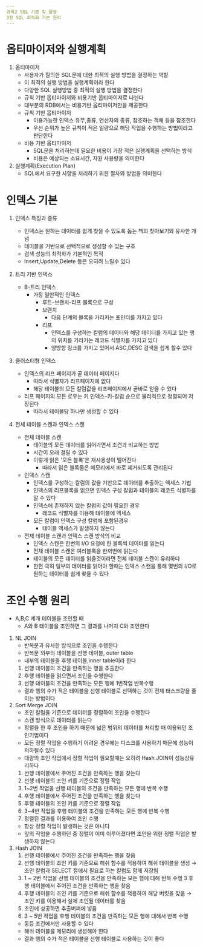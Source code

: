 ```yaml
---
과목2 SQL 기본 및 활용
3장 SQL 최적화 기본 원리
---
```


# 옵티마이저와 실행계획

1. 옵티마이저
   - 사용자가 질의한 SQL문에 대한 최적의 실행 방법을 결정하는 역할
   - 이 최적의 실행 방법을 실행계획이라 한다
   - 다양한 SQL 실행방법 중 최적의 실행 방법을 결정한다
   - 규칙 기반 옵티마이저와 비용기반 옵티마이저로 나뉜다
   - 대부분의 RDB에서는 비용기반 옵티마이저만을 제공한다
   - 규칙 기반 옵티마이저
     - 이용가능한 인덱스 유무,종류, 연산자의 종류, 참조하는 객체 등을 참조한다
     - 우선 순위가 높은 규칙이 적은 일량으로 해당 작업을 수행하는 방법이라고 판단한다
   - 비용 기반 옵티마이저
     - SQL문을 처리하는데 필요한 비용이 가장 적은 실행계획을 선택하는 방식
     - 비용은 예상되는 소요시간, 자원 사용량을 의미한다
2. 실행계획(Execution Plan)
   - SQL에서 요구한 사항을 처리하기 위한 절차와 방법을 의미한다

# 인덱스 기본

1. 인덱스 특징과 종류
   - 인덱스는 원하는 데이터를 쉽게 찾을 수 있도록 돕는 책의 찾아보기와 유사한 개념
   - 테이블을 기반으로 선택적으로 생성할 수 있는 구조
   - 검색 성능의 최적화가 기본적인 목적
   - Insert,Update,Delete 등은 오히려 느릴수 있다
2. 트리 기반 인덱스

   - B-트리 인덱스
     - 가장 일반적인 인덱스
       - 루트-브랜치-리프 블록으로 구성
       - 브랜치
         - 다음 단계의 블록을 가리키는 포인터를 가지고 있다
       - 리프
         - 인덱스를 구성하는 칼럼의 데이터와 해당 데이터를 가지고 있는 행의 위치를 가리키는 레코드 식별자를 가지고 있다
         - 양방향 링크를 가지고 있어서 ASC,DESC 검색을 쉽게 할수 있다

3. 클러스터형 인덱스
   - 인덱스의 리프 페이지가 곧 데이터 페이지다
     - 따라서 식별자가 리프페이지에 없다
     - 해당 테이블의 모든 칼럼값을 리프페이지에서 곧바로 얻을 수 있다
   - 리프 페이지의 모든 로우는 키 인덱스-키-칼럼 순으로 물리적으로 정렬되어 저장된다
     - 따라서 테이블당 하나만 생성할 수 있다
4. 전체 테이블 스캔과 인덱스 스캔
   - 전체 테이블 스캔
     - 테이블의 모든 데이터를 읽어가면서 조건과 비교하는 방법
     - 시간이 오래 걸릴 수 있다
     - 이렇게 읽은 '모든 블록'은 재사용성이 떨어진다
       - 따라서 읽은 블록들은 메모리에서 바로 제거되도록 관리된다
   - 인덱스 스캔
     - 인덱스를 구성하는 칼럼의 값을 기반으로 데이터를 추출하는 액세스 기법
     - 인덱스의 리프블록을 읽으면 인덱스 구성 칼럼과 테이블의 레코드 식별자를 알 수 있다
     - 인덱스에 존재하지 않는 칼럼의 값이 필요한 경우
       - 레코드 식별자를 이용해 테이블에 액세스
     - 모든 칼럼이 인덱스 구성 칼럼에 포함된경우
       - 테이블 액세스가 발생하지 않는다
   - 전체 테이블 스캔과 인덱스 스캔 방식의 비교
     - 인덱스 스캔은 한번의 I/O 요청에 한 블록씩 데이터를 읽는다
     - 전체 테이블 스캔은 여러블록을 한꺼번에 읽는다
     - 테이블의 모든 데이터를 읽을것이라면 전체 테이블 스캔이 유리하다
     - 한편 극히 일부의 데이터를 읽어야 할때는 인덱스 스캔을 통해 몇번의 I/O로 원하는 데이터를 쉽게 찾을 수 있다

# 조인 수행 원리

- A,B,C 세개 테이블을 조인할 때
  - A와 B 테이블을 조인하면 그 결과를 나머지 C와 조인한다

1. NL JOIN
   - 반복문과 유사한 방식으로 조인을 수행한다
   - 반복문 외부의 테이블을 선행 테이블, outer table
   - 내부의 테이블을 후행 테이블,inner table이라 한다
   1. 선행 테이블의 조건을 만족하는 행을 추출한다
   2. 후행 테이블을 읽으면서 조인을 수행한다
   3. 선행 테이블의 조건을 만족하는 모든 행에 1번작업 반복수행
   - 결과 행의 수가 적은 테이블을 선행 테이블로 선택하는 것이 전체 태스크량을 줄이는 방법이다
2. Sort Merge JOIN
   - 조인 칼럼을 기준으로 데이터를 정렬하여 조인을 수행한다
   - 스캔 방식으로 데이터를 읽는다
   - 정렬을 한 후 조인을 하기 때문에 넓은 범위의 데이터를 처리할 때 이용되던 조인기법이다
   - 모든 정렬 작업을 수행하기 어려운 경우에는 디스크를 사용하기 때문에 성능이 저하될수 있다
   - 대량의 조인 작업에서 정렬 작업이 필요할때는 오히려 Hash JOIN이 성능상유리하다
   1. 선행 테이블에서 주어진 조건을 만족하는 행을 찾는다
   2. 선행 테이블의 조인 키를 기준으로 정렬 작업
   3. 1~2번 작업을 선행 테이블의 조건을 만족하는 모든 행에 반복 수행
   4. 후행 테이블에서 주어진 조건을 만족하는 행을 찾는다
   5. 후행 테이블의 조인 키를 기준으로 정렬 작업
   6. 3~4번 작업을 후행 테이블의 조건을 만족하는 모든 행에 반복 수행
   7. 정렬된 결과를 이용하여 조인 수행
   - 항상 정렬 작업이 발생하는 것은 아니다
   - 앞의 작업을 수행하던 중 정렬이 이미 이루어졌다면 조인을 위한 정렬 작업은 발생하지 않는다
3. Hash JOIN
   1. 선행 테이블에서 주어진 조건을 만족하는 행을 찾음
   2. 선행 테이블의 조인 키를 기준으로 해쉬 함수를 적용하여 해쉬 테이블을 생성 → 조인 칼럼과 SELECT 절에서 필요로 하는 칼럼도 함께 저장됨
   3. 1 ~ 2번 작업을 선행 테이블의 조건을 만족하는 모든 행에 대해 반복 수행 3 후행 테이블에서 주어진 조건을 만족하는 행을 찾음
   4. 후행 테이블의 조인 키를 기준으로 해쉬 함수를 적용하여 해당 버킷을 찾음 → 조인 키를 이용해서 실제 조인될 데이터를 찾음
   5. 조인에 성공하면 추출버퍼에 넣음
   6. 3 ~ 5번 작업을 후행 테이블의 조건을 만족하는 모든 행에 대해서 반복 수행
   - 동등 조건에서만 사용할 수 있다
   - 해쉬 테이블을 메모리에 생성해야 한다
   - 결과 행의 수가 적은 테이블을 선행 테이블로 사용하는 것이 좋다
